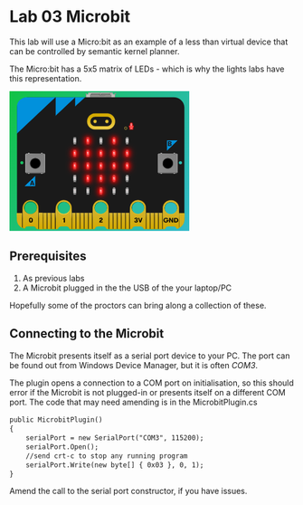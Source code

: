 # Lab 03 Microbit
This lab will use a Micro:bit as an example of a less than virtual device that can be controlled by semantic kernel planner.

The Micro:bit has a 5x5 matrix of LEDs - which is why the lights labs have this representation.

![alt text](./images/microbit.png "Microbit device")

## Prerequisites
1. As previous labs
2. A Microbit plugged in the the USB of the your laptop/PC

Hopefully some of the proctors can bring along a collection of these.

## Connecting to the Microbit
The Microbit presents itself as a serial port device to your PC. The port can be found out from Windows Device Manager, but it is often *COM3*.

The plugin opens a connection to a COM port on initialisation, so this should error if the Microbit is not plugged-in or presents itself on a different COM port. The code that may need amending is in the MicrobitPlugin.cs

```
public MicrobitPlugin()
{
    serialPort = new SerialPort("COM3", 115200);
    serialPort.Open();
    //send crt-c to stop any running program
    serialPort.Write(new byte[] { 0x03 }, 0, 1);
}
```

Amend the call to the serial port constructor, if you have issues.



